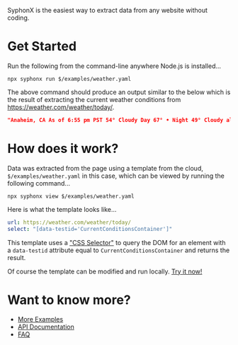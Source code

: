 SyphonX is the easiest way to extract data from any website without coding.


# Get Started
Run the following from the command-line anywhere Node.js is installed...
```
npx syphonx run $/examples/weather.yaml
```

The above command should produce an output similar to the below which is the result of extracting the current weather conditions from https://weather.com/weather/today/.
```json
"Anaheim, CA As of 6:55 pm PST 54° Cloudy Day 67° • Night 49° Cloudy alertLevel2 Gale Warning +6 More"
```

# How does it work?
Data was extracted from the page using a template from the cloud, `$/examples/weather.yaml` in this case, which can be viewed by running the following command...

```
npx syphonx view $/examples/weather.yaml
```

Here is what the template looks like...
```yaml
url: https://weather.com/weather/today/
select: "[data-testid='CurrentConditionsContainer']"
```

This template uses a ["CSS Selector"](https://www.w3schools.com/cssref/css_selectors.php) to query the DOM for an element with a `data-testid` attribute equal to `CurrentConditionsContainer` and returns the result.

Of course the template can be modified and run locally. [Try it now!](documentation/examples/weather.md)

# Want to know more?
* [More Examples](documentation/examples/index.md)
* [API Documentation](documentation/overview.md)
* [FAQ](documentation/faq.md)
